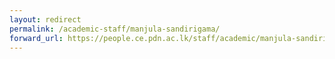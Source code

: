 ```yaml
---
layout: redirect
permalink: /academic-staff/manjula-sandirigama/
forward_url: https://people.ce.pdn.ac.lk/staff/academic/manjula-sandirigama/
---
```

